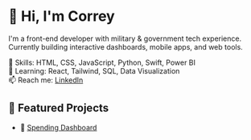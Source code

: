 # 👋 Hi, I'm Correy

I'm a front-end developer with military & government tech experience.  
Currently building interactive dashboards, mobile apps, and web tools.

🔧 Skills: HTML, CSS, JavaScript, Python, Swift, Power BI  
🧠 Learning: React, Tailwind, SQL, Data Visualization  
📫 Reach me: [LinkedIn](https://www.linkedin.com/in/YOURPROFILE)

## 📌 Featured Projects
- 💸 [Spending Dashboard](https://github.com/ceifling98/spending-dashboard)

